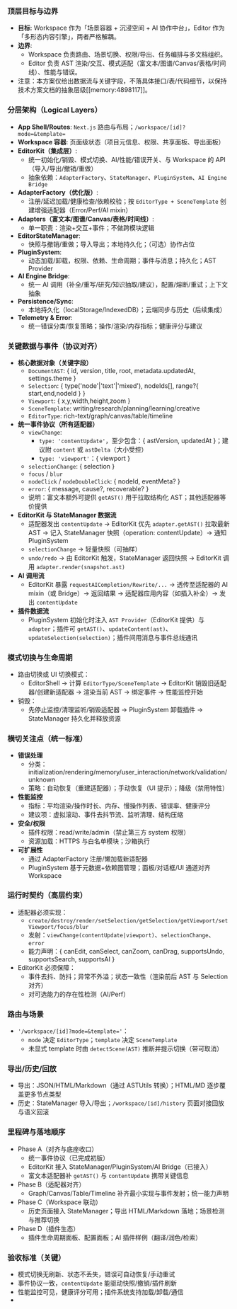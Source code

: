 ### 顶层目标与边界
- **目标**: Workspace 作为「场景容器 + 沉浸空间 + AI 协作中台」，Editor 作为「多形态内容引擎」，两者严格解耦。
- **边界**:
  - Workspace 负责路由、场景切换、权限/导出、任务编排与多文档组织。
  - Editor 负责 AST 渲染/交互、模式适配（富文本/图谱/Canvas/表格/时间线）、性能与错误。
- 注意：本方案仅给出数据流与关键字段，不落具体接口/表/代码细节，以保持技术方案文档的抽象层级[[memory:4898117]]。

### 分层架构（Logical Layers）
- **App Shell/Routes**: `Next.js` 路由与布局；`/workspace/[id]?mode=&template=`
- **Workspace 容器**: 页面级状态（项目元信息、权限、共享面板、导出面板）
- **EditorKit（集成层）**:
  - 统一初始化/销毁、模式切换、AI/性能/错误开关、与 Workspace 的 API（导入/导出/撤销/重做）
  - 抽象依赖：`AdapterFactory`、`StateManager`、`PluginSystem`、`AI Engine Bridge`
- **AdapterFactory（优化版）**:
  - 注册/延迟加载/健康检查/依赖校验；按 `EditorType + SceneTemplate` 创建增强适配器（Error/Perf/AI mixin）
- **Adapters（富文本/图谱/Canvas/表格/时间线）**:
  - 单一职责：渲染+交互+事件；不做跨模块逻辑
- **EditorStateManager**:
  - 快照与撤销/重做；导入导出；本地持久化；（可选）协作占位
- **PluginSystem**:
  - 动态加载/卸载，权限、依赖、生命周期；事件与消息；持久化；AST Provider
- **AI Engine Bridge**:
  - 统一 AI 调用（补全/重写/研究/知识抽取/建议），配置/熔断/重试；上下文抽象
- **Persistence/Sync**:
  - 本地持久化（localStorage/IndexedDB）；云端同步与历史（后续集成）
- **Telemetry & Error**:
  - 统一错误分类/恢复策略；操作/渲染/内存指标；健康评分与建议

### 关键数据与事件（协议对齐）
- **核心数据对象（关键字段）**
  - `DocumentAST`: { id, version, title, root, metadata.updatedAt, settings.theme }
  - `Selection`: { type('node'|'text'|'mixed'), nodeIds[], range?{ start,end,nodeId } }
  - `Viewport`: { x,y,width,height,zoom }
  - `SceneTemplate`: writing/research/planning/learning/creative
  - `EditorType`: rich-text/graph/canvas/table/timeline
- **统一事件协议（所有适配器）**
  - `viewChange`:
    - `type: 'contentUpdate'`，至少包含：{ astVersion, updatedAt }；建议附 `content` 或 `astDelta`（大小受控）
    - `type: 'viewport'`：{ viewport }
  - `selectionChange`: { selection }
  - `focus` / `blur`
  - `nodeClick` / `nodeDoubleClick`: { nodeId, eventMeta? }
  - `error`: { message, cause?, recoverable? }
  - 说明：富文本额外可提供 `getAST()` 用于拉取结构化 AST；其他适配器等价提供
- **EditorKit 与 StateManager 数据流**
  - 适配器发出 `contentUpdate` → EditorKit 优先 `adapter.getAST()` 拉取最新 AST → 记入 StateManager 快照（operation: contentUpdate）→ 通知 PluginSystem
  - `selectionChange` → 轻量快照（可抽样）
  - `undo/redo` → 由 EditorKit 触发，StateManager 返回快照 → EditorKit 调用 `adapter.render(snapshot.ast)`
- **AI 调用流**
  - EditorKit 暴露 `requestAICompletion/Rewrite/...` → 透传至适配器的 AI mixin（或 Bridge）→ 返回结果 → 适配器应用内容（如插入补全）→ 发出 `contentUpdate`
- **插件数据流**
  - PluginSystem 初始化时注入 `AST Provider`（EditorKit 提供）与 `adapter`；插件可 `getAST()`、`updateContent(ast)`、`updateSelection(selection)`；插件间用消息与事件总线通讯

### 模式切换与生命周期
- 路由切换或 UI 切换模式：
  - EditorShell → 计算 `EditorType/SceneTemplate` → EditorKit 销毁旧适配器/创建新适配器 → 渲染当前 AST → 绑定事件 → 性能监控开始
- 销毁：
  - 先停止监控/清理监听/销毁适配器 → PluginSystem 卸载插件 → StateManager 持久化并释放资源

### 横切关注点（统一标准）
- **错误处理**
  - 分类：initialization/rendering/memory/user_interaction/network/validation/unknown
  - 策略：自动恢复（重建适配器）；手动恢复（UI 提示）；降级（禁用特性）
- **性能监控**
  - 指标：平均渲染/操作时长、内存、慢操作列表、错误率、健康评分
  - 建议项：虚拟滚动、事件去抖节流、监听清理、结构压缩
- **安全/权限**
  - 插件权限：read/write/admin（禁止第三方 system 权限）
  - 资源加载：HTTPS 与白名单模块；沙箱执行
- **可扩展性**
  - 通过 AdapterFactory 注册/懒加载新适配器
  - PluginSystem 基于元数据+依赖图管理；面板/对话框/UI 通道对齐 Workspace

### 运行时契约（高层约束）
- 适配器必须实现：
  - `create/destroy/render/setSelection/getSelection/getViewport/setViewport/focus/blur`
  - 发射：`viewChange(contentUpdate|viewport)`、`selectionChange`、`error`
  - 能力声明：{ canEdit, canSelect, canZoom, canDrag, supportsUndo, supportsSearch, supportsAI }
- EditorKit 必须保障：
  - 事件去抖、防抖；异常不外溢；状态一致性（渲染前后 AST 与 Selection 对齐）
  - 对可选能力的存在性检测（AI/Perf）

### 路由与场景
- `'/workspace/[id]?mode=&template='`：
  - `mode` 决定 `EditorType`；`template` 决定 `SceneTemplate`
  - 未显式 template 时由 `detectScene(AST)` 推断并提示切换（带可取消）

### 导出/历史/回放
- 导出：JSON/HTML/Markdown（通过 ASTUtils 转换）；HTML/MD 逐步覆盖更多节点类型
- 历史：StateManager 导入/导出；`/workspace/[id]/history` 页面对接回放与语义回滚

### 里程碑与落地顺序
- Phase A（对齐与底座收口）
  - 统一事件协议（已完成初版）
  - EditorKit 接入 StateManager/PluginSystem/AI Bridge（已接入）
  - 富文本适配器补 `getAST()` 与 `contentUpdate` 携带关键信息
- Phase B（适配器对齐）
  - Graph/Canvas/Table/Timeline 补齐最小实现与事件发射；统一能力声明
- Phase C（Workspace 联动）
  - 历史页面接入 StateManager；导出 HTML/Markdown 落地；场景检测与推荐切换
- Phase D（插件生态）
  - 插件生命周期面板、配置面板；AI 插件样例（翻译/润色/检索）

### 验收标准（关键）
- 模式切换无刷新、状态不丢失，错误可自动恢复/手动重试
- 事件协议一致，`contentUpdate` 能驱动快照/撤销/插件刷新
- 性能监控可见，健康评分可用；插件系统支持加载/卸载/通信
- 